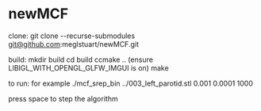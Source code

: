 # newMCF

clone:
git clone --recurse-submodules git@github.com:meglstuart/newMCF.git

build:
mkdir build
cd build
ccmake ..
(ensure LIBIGL_WITH_OPENGL_GLFW_IMGUI is on)
make

to run:
for example
./mcf_srep_bin ../003_left_parotid.stl 0.001 0.0001 1000

press space to step the algorithm
